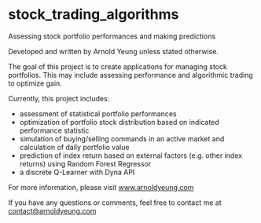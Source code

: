  # stock_trading_algorithms
Assessing stock portfolio performances and making predictions

Developed and written by Arnold Yeung unless stated otherwise.

The goal of this project is to create applications for managing stock portfolios.  This may include assessing performance and algorithmic trading to optimize gain.

Currently, this project includes:
  - assessment of statistical portfolio performances
  - optimization of portfolio stock distribution based on indicated performance statistic
  - simulation of buying/selling commands in an active market and calculation of daily portfolio value
  - prediction of index return based on external factors (e.g. other index returns) using Random Forest Regressor
  - a discrete Q-Learner with Dyna API
  
For more information, please visit www.arnoldyeung.com

If you have any questions or comments, feel free to contact me at contact@arnoldyeung.com
